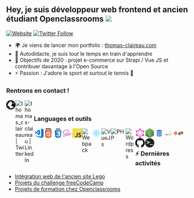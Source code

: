 ## Hey, je suis développeur web frontend et ancien étudiant Openclassrooms <a href="http://thomas-claireau.com/" target="_blank"><img src="https://media.giphy.com/media/hvRJCLFzcasrR4ia7z/giphy.gif" width="25px"></a>

[![Website](https://img.shields.io/website?label=thomas-claireau.com&style=for-the-badge&url=https%3A%2F%2Fthomas-claireau.com)](https://thomas-claireau.com)
[![Twitter Follow](https://img.shields.io/twitter/follow/thomas_claireau?color=1DA1F2&logo=twitter&style=for-the-badge)](https://twitter.com/intent/follow?original_referer=https%3A%2F%2Fgithub.com%2Fthomas_claireau&screen_name=thomas_claireau)

-   🌍 Je viens de lancer mon portfolio : [thomas-claireau.com](https://thomas-claireau.com)
-   🌱 Autodidacte, je suis tout le temps en train d'apprendre
-   🥅 Objectifs de 2020 : projet e-commerce sur Strapi / Vue JS et contribuer davantage à l'Open Source
-   ⚡ Passion : J'adore le sport et surtout le tennis 🎾

### Rentrons en contact !

[<img align="left" alt="thomas-claireau.com" width="25px" src="https://raw.githubusercontent.com/iconic/open-iconic/master/svg/globe.svg" />](https://thomas-claireau.com)
[<img align="left" alt="thomas_claireau | Twitter" width="25px" src="https://cdn.jsdelivr.net/npm/simple-icons@v3/icons/twitter.svg" />](https://twitter.com/thomas_claireau)
[<img align="left" alt="thomas-claireau | LinkedIn" width="25px" src="https://cdn.jsdelivr.net/npm/simple-icons@v3/icons/linkedin.svg" />](https://www.linkedin.com/in/thomas-claireau/)

<br />

### Languages et outils

<img align="left" alt="Visual Studio Code" width="26px" src="https://raw.githubusercontent.com/github/explore/80688e429a7d4ef2fca1e82350fe8e3517d3494d/topics/visual-studio-code/visual-studio-code.png" />

<img align="left" alt="HTML5" width="26px" src="https://raw.githubusercontent.com/github/explore/80688e429a7d4ef2fca1e82350fe8e3517d3494d/topics/html/html.png" />

<img align="left" alt="CSS3" width="26px" src="https://raw.githubusercontent.com/github/explore/80688e429a7d4ef2fca1e82350fe8e3517d3494d/topics/css/css.png" />

<img align="left" alt="Sass" width="26px" src="https://raw.githubusercontent.com/github/explore/80688e429a7d4ef2fca1e82350fe8e3517d3494d/topics/sass/sass.png" />

<img align="left" alt="JavaScript" width="26px" src="https://raw.githubusercontent.com/github/explore/80688e429a7d4ef2fca1e82350fe8e3517d3494d/topics/javascript/javascript.png" />

<img align="left" alt="Webpack" width="26px" src="https://camo.githubusercontent.com/d18f4a7a64244f703efcb322bf298dcb4ca38856/68747470733a2f2f7765627061636b2e6a732e6f72672f6173736574732f69636f6e2d7371756172652d6269672e737667" />

<img align="left" alt="React" width="26px" src="https://raw.githubusercontent.com/github/explore/80688e429a7d4ef2fca1e82350fe8e3517d3494d/topics/react/react.png" />

<img align="left" alt="VueJs" width="26px" src="https://camo.githubusercontent.com/728ce9f78c3139e76fa69925ad7cc502e32795d2/68747470733a2f2f7675656a732e6f72672f696d616765732f6c6f676f2e706e67" />

<img align="left" alt="PHP" width="40px" src="https://camo.githubusercontent.com/f7ca3c85e85a1a5b05ef1583af3921e6f4aea77e/68747470733a2f2f7777772e7068702e6e65742f696d616765732f6c6f676f732f6e65772d7068702d6c6f676f2e737667" />

<img align="left" alt="Wordpress" width="26px" src="https://avatars2.githubusercontent.com/u/276006?s=200&v=4" />

<img align="left" alt="GraphQL" width="26px" src="https://raw.githubusercontent.com/github/explore/80688e429a7d4ef2fca1e82350fe8e3517d3494d/topics/graphql/graphql.png" />

<img align="left" alt="Node.js" width="26px" src="https://raw.githubusercontent.com/github/explore/80688e429a7d4ef2fca1e82350fe8e3517d3494d/topics/nodejs/nodejs.png" />

<img align="left" alt="SQL" width="26px" src="https://raw.githubusercontent.com/github/explore/80688e429a7d4ef2fca1e82350fe8e3517d3494d/topics/sql/sql.png" />

<img align="left" alt="MySQL" width="26px" src="https://raw.githubusercontent.com/github/explore/80688e429a7d4ef2fca1e82350fe8e3517d3494d/topics/mysql/mysql.png" />

<img align="left" alt="Git" width="26px" src="https://raw.githubusercontent.com/github/explore/80688e429a7d4ef2fca1e82350fe8e3517d3494d/topics/git/git.png" />

<img align="left" alt="GitHub" width="26px" src="https://raw.githubusercontent.com/github/explore/78df643247d429f6cc873026c0622819ad797942/topics/github/github.png" />

<img align="left" alt="Terminal" width="26px" src="https://raw.githubusercontent.com/github/explore/80688e429a7d4ef2fca1e82350fe8e3517d3494d/topics/terminal/terminal.png" />

<br />
<br />

### ⚡ Dernières activités

<!-- BLOG-POST-LIST:START -->
- [Intégration web de l'ancien site Lego](https://thomas-claireau.com/projets/lego-integration)
- [Projets du challenge freeCodeCamp](https://thomas-claireau.com/projets/projets-freecodecamp)
- [Projets de formation chez Openclassrooms](https://thomas-claireau.com/projets/projets-openclassrooms)
<!-- BLOG-POST-LIST:END -->
